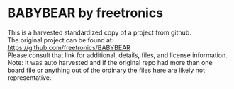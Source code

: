 
# BABYBEAR by freetronics  
This is a harvested standardized copy of a project from github.  
The original project can be found at:  
https://github.com/freetronics/BABYBEAR  
Please consult that link for additional, details, files, and license information.  
Note: It was auto harvested and if the original repo had more than one board file or anything out of the ordinary the files here are likely not representative.  
    